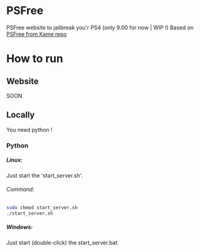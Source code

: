 # PSFree
PSFree website to jailbreak you'r PS4 (only 9.00 for now | WIP !)
Based on [PSFree from Kame repo](https://github.com/kmeps4/PSFree)

# How to run

## Website
SOON

## Locally

You need python !

### Python
##### Linux:
Just start the 'start_server.sh'.

###### Command:
```bash
sudo chmod start_server.sh
./start_server.sh
```
##### Windows:
Just start (double-click) the start_server.bat.